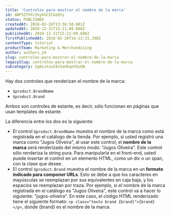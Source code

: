 ```yaml
---
title: 'Controles para mostrar el nombre de la marca'
id: 4WF5ZfVXcIkykGCICkeQYy
status: PUBLISHED
createdAt: 2018-02-26T13:36:50.601Z
updatedAt: 2019-12-31T15:21:09.686Z
publishedAt: 2019-12-31T15:21:09.686Z
firstPublishedAt: 2018-02-26T14:13:31.398Z
contentType: tutorial
productTeam: Marketing & Merchandising
author: authors_24
slug: controles-para-mostrar-el-nombre-de-la-marca
legacySlug: controles-para-mostrar-el-nombre-de-la-marca
subcategory: 2g6LxtasS4iSeGEqeYUuGW
---
```


Hay dos controles que renderizan el nombre de la marca:
- `$product.BrandName`
- `$product.Brand`

Ambos son controles de estante, es decir, sólo funcionan en páginas que usan templates de estante.

La diferencia entre los dos es la siguiente:

- El control `$product.BrandName` muestra el nombre de la marca como está registrada en el catálogo de la tienda. Por ejemplo, si usted registró una marca como "Jugos Oliveira", al usar este control, el __nombre de la marca__ será renderizado del mismo modo: "Jugos Oliveira". Este control sólo renderiza la string pura. Para manipularla en el front-end, usted puede insertar el control en un elemento HTML, como un div o un span, con la clase que desee.
- El control `$product.Brand` muestra el nombre de la marca en un __formato indicado para componer URLs__. Esto se debe a que los caracteres en mayúsculas se reemplazan por sus equivalentes en caja baja, y los espacios se reemplazan por traza. Por ejemplo, si el nombre de la marca registrada en el catálogo es "Jugos Oliveira", este control va a hacer lo siguiente: "jugos-oliveira". En este caso, el código HTML renderizado tiene el siguiente formato: `<p class="texto brand {brand}">{brand}</p>`, donde {brand} es el nombre de la marca.
